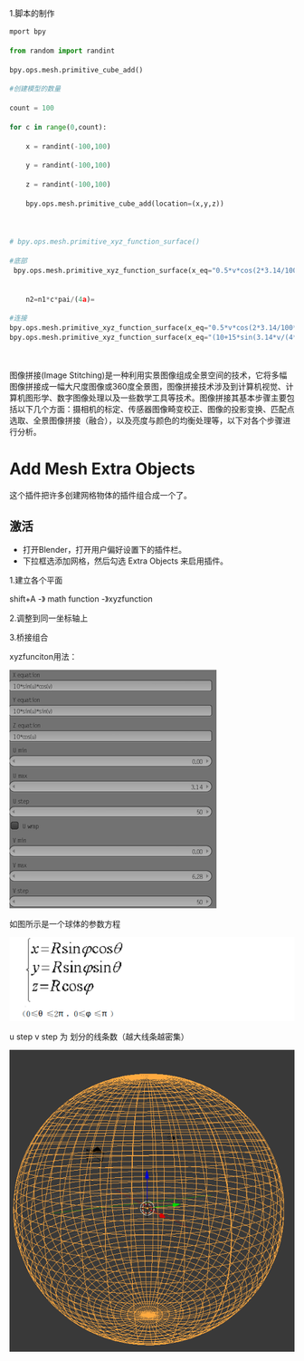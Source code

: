 1.脚本的制作

```python
mport bpy

from random import randint

bpy.ops.mesh.primitive_cube_add()

#创建模型的数量

count = 100

for c in range(0,count):

    x = randint(-100,100)

    y = randint(-100,100)

    z = randint(-100,100)

    bpy.ops.mesh.primitive_cube_add(location=(x,y,z))
    
    
    
# bpy.ops.mesh.primitive_xyz_function_surface()

#底部
 bpy.ops.mesh.primitive_xyz_function_surface(x_eq="0.5*v*cos(2*3.14/100*u)", y_eq="10", z_eq="-0.5*v*sin(2*3.14/100*u)", range_u_min=0, range_u_max=100, range_u_step=100, wrap_u=False, range_v_min=0, range_v_max=19, range_v_step=20, wrap_v=False, close_v=True, n_eq=1, a_eq="0", b_eq="0", c_eq="0", f_eq="0", g_eq="0", h_eq="0")
 
 
    n2=n1*c*pai/(4a)=
    
#连接
bpy.ops.mesh.primitive_xyz_function_surface(x_eq="0.5*v*cos(2*3.14/100*u)", y_eq="10", z_eq="-0.5*v*sin(2*3.14/100*u)", range_u_min=0, range_u_max=100, range_u_step=100, wrap_u=False, range_v_min=0, range_v_max=27, range_v_step=20, wrap_v=False, close_v=True, n_eq=1, a_eq="0", b_eq="0", c_eq="0", f_eq="0", g_eq="0", h_eq="0")
bpy.ops.mesh.primitive_xyz_function_surface(x_eq="(10+15*sin(3.14*v/(4*23)))*cos(u*2*3.14/100)", y_eq="10+15-15*cos(3.14/(4*23)*v)", z_eq="-(10+15*sin(3.14*v/(4*23)))*sin(u*2*3.14/100)", range_u_min=0, range_u_max=100, range_u_step=100, wrap_u=False, range_v_min=0, range_v_max=23, range_v_step=20, wrap_v=False, close_v=False, n_eq=1, a_eq="0", b_eq="0", c_eq="0", f_eq="0", g_eq="0", h_eq="0")




```

图像拼接(Image Stitching)是一种利用实景图像组成全景空间的技术，它将多幅图像拼接成一幅大尺度图像或360度全景图，图像拼接技术涉及到计算机视觉、计算机图形学、数字图像处理以及一些数学工具等技术。图像拼接其基本步骤主要包括以下几个方面：摄相机的标定、传感器图像畸变校正、图像的投影变换、匹配点选取、全景图像拼接（融合），以及亮度与颜色的均衡处理等，以下对各个步骤进行分析。








# Add Mesh Extra Objects

这个插件把许多创建网格物体的插件组合成一个了。

## 激活

- 打开Blender，打开用户偏好设置下的插件栏。
- 下拉框选添加网格，然后勾选 Extra Objects 来启用插件。



1.建立各个平面

shift+A -》 math function -》xyzfunction

2.调整到同一坐标轴上

3.桥接组合



xyzfunciton用法：

![image-20211008104516145](10.8日报.assets/image-20211008104516145.png)

如图所示是一个球体的参数方程

![image-20211008104548417](10.8日报.assets/image-20211008104548417.png)

u step  v step 为 划分的线条数（越大线条越密集）

![image-20211008105138050](10.8日报.assets/image-20211008105138050.png)





